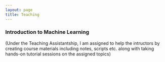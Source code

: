 ```yaml
---
layout: page
title: Teaching
---
```


### Introduction to Machine Learning
(Under the Teaching Assistantship, I am assigned to help the intructors by creating course materials including notes, scripts etc. along with taking hands-on tutorial sessions on the assigned topics)
